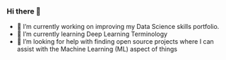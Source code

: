 ### Hi there 👋

- 🔭 I’m currently working on improving my Data Science skills portfolio.
- 🌱 I’m currently learning Deep Learning Terminology
- 🤔 I’m looking for help with finding open source projects where I can assist with the Machine Learning (ML) aspect of things

<!--
**Mufumi/Mufumi** is a ✨ _special_ ✨ repository because its `README.md` (this file) appears on your GitHub profile.

Here are some ideas to get you started:

 
- 👯 I’m looking to collaborate on ...

- 💬 Ask me about ...
- 📫 How to reach me: ...
- 😄 Pronouns: ...
- ⚡ Fun fact: ...
-->
